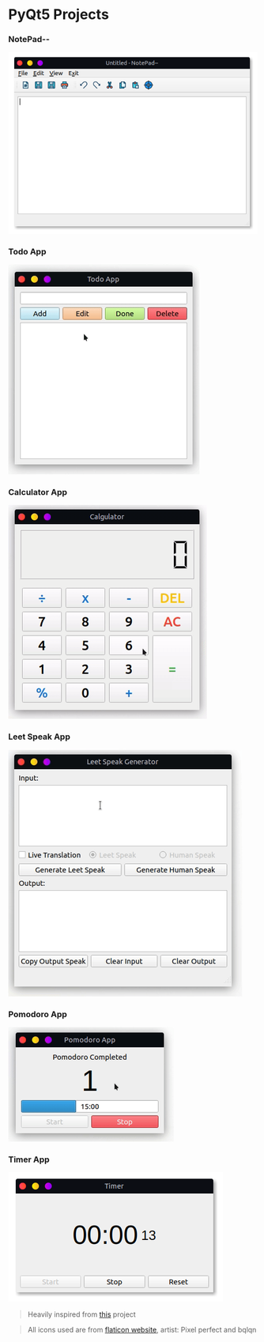 # PyQt5 Projects

### NotePad--
![notepad](/screenshots/notepad.png)

### Todo App
![todo](/screenshots/todo.gif)

### Calculator App
![calgu](/screenshots/calgulator.gif)

### Leet Speak App
![leet](/screenshots/leet.gif)

### Pomodoro App
![pomo](/screenshots/pomo.gif)

### Timer App
![timer](/screenshots/timer.png)

> Heavily inspired from [this](https://github.com/learnpyqt/15-minute-apps) project

> All icons used are from [flaticon website](www.flaticon.com), artist: Pixel perfect and bqlqn
